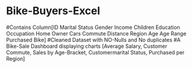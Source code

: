 # Bike-Buyers-Excel
#Contains Column[ID	Marital Status	Gender	Income	Children	Education	Occupation	Home Owner	Cars	Commute Distance	Region	Age	Age Range	Purchased Bike]
#Cleaned Dataset with NO-Nulls and No duplicates
#A Bike-Sale Dashboard displaying charts [Average Salary, Customer Commute, Sales by Age-Bracket, Customermarital Status, Purchased per Region]

